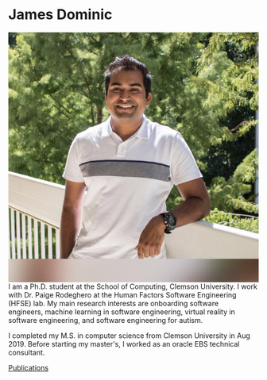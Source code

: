 # James Dominic

<img align="left" src="images/IMG_1615.JPG">

I am a Ph.D. student at the School of Computing, Clemson University. I work with Dr. Paige Rodeghero at the Human Factors Software Engineering (HFSE) lab. My main research interests are onboarding software engineers, machine learning in software engineering, virtual reality in software engineering, and software engineering for autism.

I completed my M.S. in computer science from Clemson University in Aug 2019. Before starting my master's, I worked as an oracle EBS technical consultant.

[Publications](Publications.md)
